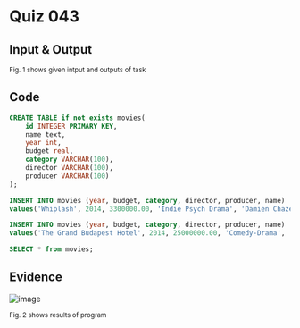 # Quiz 043

## Input & Output


<sub>Fig. 1 shows given intput and outputs of task
## Code

```sql
CREATE TABLE if not exists movies(
    id INTEGER PRIMARY KEY,
    name text,
    year int,
    budget real,
    category VARCHAR(100),
    director VARCHAR(100),
    producer VARCHAR(100)
);

INSERT INTO movies (year, budget, category, director, producer, name)
values('Whiplash', 2014, 3300000.00, 'Indie Psych Drama', 'Damien Chazelle', 'Bold Films, Blumhouse Productions, and Right of Way Films');

INSERT INTO movies (year, budget, category, director, producer, name)
values('The Grand Budapest Hotel', 2014, 25000000.00, 'Comedy-Drama', 'Wes Anderson', 'American Empirical Pictures, Studio Babelsberg, Fox Searchlight Pictures, Scott Rudin, and Steven Rales');

SELECT * from movies;
```
## Evidence
![image](https://github.com/Amine-Itani/Quizzes/assets/123438294/03bedd87-0d72-4277-b632-bd053bf1f482)

<sub>Fig. 2 shows results of program


